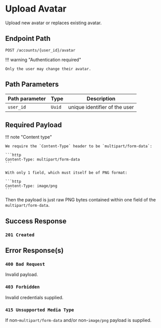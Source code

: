# Upload Avatar

Upload new avatar or replaces existing avatar.

## Endpoint Path

`POST /accounts/{user_id}/avatar`

!!! warning "Authentication required"

	Only the user may change their avatar.

## Path Parameters

| Path parameter | Type   | Description                   |
|----------------|--------|-------------------------------|
| `user_id`      | `Uuid` | unique identifier of the user |

## Required Payload

!!! note "Content type"

	We require the `Content-Type` header to be `multipart/form-data`:

	```http
	Content-Type: multipart/form-data
	```

	With only 1 field, which must itself be of PNG format:

	```http
	Content-Type: image/png
	```

Then the payload is just raw PNG bytes contained within one field of the
`multipart/form-data`.

## Success Response

### `201 Created`

## Error Response(s)

### `400 Bad Request`

Invalid payload.

### `403 Forbidden`

Invalid credentials supplied.

### `415 Unsupported Media Type`

If non-`multipart/form-data` and/or non-`image/png` payload is supplied.
